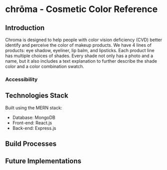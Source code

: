 # chrōma - Cosmetic Color Reference 

## Introduction
Chroma is designed to help people with color vision deficiency (CVD) better identify and perceive the color of makeup products. We have 4 lines of products: eye shadow, eyeliner, lip balm, and lipsticks. Each product line has multiple choices of shades. Every shade not only has a photo and a name, but it also includes a text explanation to further describe the shade color and a color combination swatch.

### Accessibility


## Technologies Stack

Built using the MERN stack:	

- Database: MongoDB
- Front-end: React.js
- Back-end: Express.js


## Build Processes

<!-- ![Figma]()
![ERD]() -->

## Future Implementations


